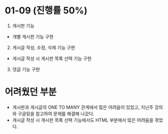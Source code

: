 # 01-09 (진행률 50%)

1. 게시판 기능
- 개별 게시판 기능 구현

2. 게시글 작성, 수정, 삭제 기능 구현
- 게시글 작성 시 게시판 목록 선택 기능 구현

3. 댓글 기능 구현


# 어려웠던 부분
- 게시판과 게시글의 ONE TO MANY 관계에서 많은 어려움이 있었고,
지난주 강의와 구글링을 참고하여 문제를 해결해 나갔다.
- 게시글 작성 시 게시판 목록 선택 기능에서도 HTML 부분에서
많은 어려움을 겪었다.
